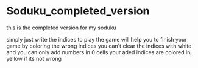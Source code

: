 # Soduku_completed_version
this is the completed version for my soduku

simply just write the indices to play 
the game will help you to finish your game by coloring the wrong indices 
you can't clear the indices with white and you can only add numbers in 0 cells 
your aded indices are colored inj yellow if its not wrong 
